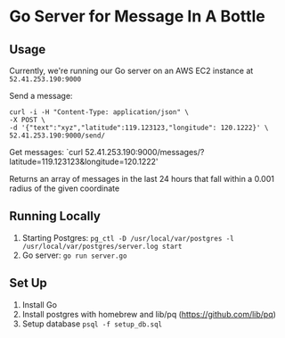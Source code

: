 # Go Server for Message In A Bottle
## Usage
Currently, we're running our Go server on an AWS EC2 instance at `52.41.253.190:9000`

Send a message:
```
curl -i -H "Content-Type: application/json" \
-X POST \
-d '{"text":"xyz","latitude":119.123123,"longitude": 120.1222}' \
52.41.253.190:9000/send/
```
Get messages: `curl 52.41.253.190:9000/messages/?latitude=119.123123&longitude=120.1222'

Returns an array of messages in the last 24 hours that fall within a 0.001 radius of the given coordinate

## Running Locally
1. Starting Postgres: `pg_ctl -D /usr/local/var/postgres -l /usr/local/var/postgres/server.log start`
2. Go server: `go run server.go`

## Set Up
1. Install Go
2. Install postgres with homebrew and lib/pq (https://github.com/lib/pq)
3. Setup database `psql -f setup_db.sql`
